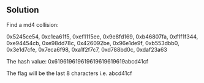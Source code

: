 ## Solution

Find a md4 collision:

0x5245ce54, 0xc1ea61f5, 0xef1115ee, 0x9e8fd169,
0xb46807fa, 0xf1f1f344, 0xe94454cb, 0xe98dd78c,
0x426092be, 0x96e1de9f, 0xb553dbb0, 0x3e1d7cfe,
0x7eca6f98, 0xa1f2f7c7, 0xd788bd0c, 0xdaf23a63

The hash value: 0x619619619619619619619619abcd41cf

The flag will be the last 8 characters i.e. abcd41cf  
